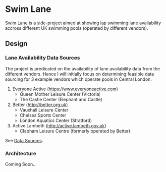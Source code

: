 # Swim Lane

Swim Lane is a side-project aimed at showing lap swimming lane availability accross
different UK swimming pools (operated by different vendors).

## Design

### Lane Availability Data Sources

The project is predicated on the availability of lane availability data from the
different vendors. Hence I will initially focus on determining feasible data sourcing for 3 example vendors which operate pools in Central London.

1. Everyone Active (https://www.everyoneactive.com)
   - Queen Mother Leisure Center (Victoria)
   - The Castle Center (Elephant and Castle)
2. Better (http://better.org.uk)
   - Vauxhall Leisure Center
   - Chelsea Sports Center
   - London Aquatics Center (Stratford)
3. Active Lambeth (http://active.lambeth.gov.uk)
   - Clapham Leisure Centre (formerly operated by Better)

See [Data Sources](./docs/Data%20Sources.md).

### Architecture

Coming Soon...
